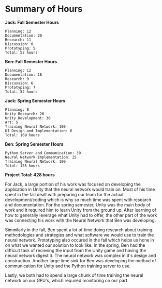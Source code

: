 # Summary of Hours
**Jack: Fall Semester Hours**
```
Planning: 12
Documentation: 20
Research: 11
Discussion: 6
Prototyping: 5
Total: 52 hours
```

__Ben: Fall Semester Hours__
```
Planning: 12
Documentation: 18
Research: 9
Discussion: 6
Prototyping: 7
Total: 52 hours
```

**Jack: Spring Semester Hours**
```
Planning: 8
Unity Research: 20
Unity Development: 30
Art: 5
Training Neural Network: 100
UI Design and Implementation: 6
Total: 169 hours
```

**Ben: Spring Semester Hours**
```
Python Server and Communication: 30
Neural Network Implementation: 25
Training Neural Network: 100
Total: 155 hours
```
**Project Total: 428 hours**

For Jack, a large portion of his work was focused on developing the application in Unity that the neural network would train on. Most of his time spent in the fall dealt with preparing our team for the actual development/coding which is why so much time was spent with research and documentation. For the spring semester, Unity was the main body of work and it required him to learn Unity from the ground up. After learning of how to generally leverage what Unity had to offer, the other part of the work was connecting his work with the Neural Network that Ben was developing.

Simmilarly in the fall, Ben spent a lot of time doing research about training methodologies and strategies and what software we would use to train the neural network. Prototyping also occured in the fall which helps us hone in on what we wanted our solution to look like. In the spring, Ben had the difficult task of recieving the input from the Unity game and having the neural network digest it. The neural network was complex in it's design and construction. Another large time sink for Ben was developing the method of communication for Unity and the Python training server to use. 

Lastly, we both had to spend a large chunk of time training the neural network on our GPU's, which required monitoring on our part.
